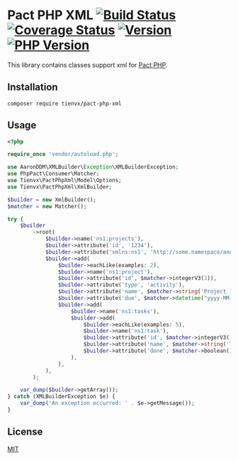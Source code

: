# Pact PHP XML [![Build Status][actions_badge]][actions_link] [![Coverage Status][coveralls_badge]][coveralls_link] [![Version][version-image]][version-url] [![PHP Version][php-version-image]][php-version-url]

This library contains classes support xml for [Pact PHP][pact-php].

## Installation

```shell
composer require tienvx/pact-php-xml
```

## Usage

```php
<?php

require_once 'vendor/autoload.php';

use AaronDDM\XMLBuilder\Exception\XMLBuilderException;
use PhpPact\Consumer\Matcher;
use Tienvx\PactPhpXml\Model\Options;
use Tienvx\PactPhpXml\XmlBuilder;

$builder = new XmlBuilder();
$matcher = new Matcher();

try {
    $builder
        ->root(
            $builder->name('ns1:projects'),
            $builder->attribute('id', '1234'),
            $builder->attribute('xmlns:ns1', 'http://some.namespace/and/more/stuff'),
            $builder->add(
                $builder->eachLike(examples: 2),
                $builder->name('ns1:project'),
                $builder->attribute('id', $matcher->integerV3(1)),
                $builder->attribute('type', 'activity'),
                $builder->attribute('name', $matcher->string('Project 1')),
                $builder->attribute('due', $matcher->datetime("yyyy-MM-dd'T'HH:mm:ss.SZ", '2016-02-11T09:46:56.023Z')),
                $builder->add(
                    $builder->name('ns1:tasks'),
                    $builder->add(
                        $builder->eachLike(examples: 5),
                        $builder->name('ns1:task'),
                        $builder->attribute('id', $matcher->integerV3(1)),
                        $builder->attribute('name', $matcher->string('Task 1')),
                        $builder->attribute('done', $matcher->boolean()),
                    ),
                ),
            ),
        );

    var_dump($builder->getArray());
} catch (XMLBuilderException $e) {
    var_dump('An exception occurred: ' . $e->getMessage());
}
```

## License

[MIT](https://github.com/tienvx/pact-php-xml/blob/main/LICENSE)

[actions_badge]: https://github.com/tienvx/pact-php-xml/workflows/main/badge.svg
[actions_link]: https://github.com/tienvx/pact-php-xml/actions

[coveralls_badge]: https://coveralls.io/repos/tienvx/pact-php-xml/badge.svg?branch=main&service=github
[coveralls_link]: https://coveralls.io/github/tienvx/pact-php-xml?branch=main

[version-url]: https://packagist.org/packages/tienvx/pact-php-xml
[version-image]: http://img.shields.io/packagist/v/tienvx/pact-php-xml.svg?style=flat

[php-version-url]: https://packagist.org/packages/tienvx/pact-php-xml
[php-version-image]: http://img.shields.io/badge/php-8.0.0+-ff69b4.svg

[pact-php]: https://github.com/pact-foundation/pact-php
